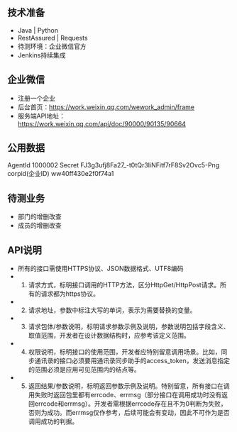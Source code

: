 ## 技术准备
- Java | Python
- RestAssured | Requests
- 待测环境：企业微信官方
- Jenkins持续集成


## 企业微信
- 注册一个企业
- 后台首页：https://work.weixin.qq.com/wework_admin/frame
- 服务端API地址：https://work.weixin.qq.com/api/doc/90000/90135/90664

## 公用数据
AgentId            1000002
Secret             FJ3g3ufj8Fa27_-t0tQr3IiNFitf7rF8Sv2Ovc5-Png
corpid(企业ID)      ww40ff430e2f0f74a1


## 待测业务
- 部门的增删改查
- 成员的增删改查


## API说明
- 所有的接口需使用HTTPS协议、JSON数据格式、UTF8编码
- 1) 请求方式，标明接口调用的HTTP方法，区分HttpGet/HttpPost请求。所有的请求都为https协议。
- 2) 请求地址，参数中标注大写的单词，表示为需要替换的变量。
- 3) 请求包体/参数说明，标明请求参数示例及说明，参数说明包括字段含义、取值范围，开发者在设计数据结构时，应参考该定义范围。
- 4) 权限说明，标明接口的使用范围，开发者应特别留意调用场景。比如，同步通讯录的接口必须要用通讯录同步助手的access_token，发送消息指定的范围必须是应用可见范围内的结点等。
- 5) 返回结果/参数说明，标明返回参数示例及说明。特别留意，所有接口在调用失败时返回包里都有errcode、errmsg（部分接口在调用成功时没有返回errcode和errmsg）。开发者需根据errcode存在且不为0判断为失败，否则为成功。而errmsg仅作参考，后续可能会有变动，因此不可作为是否调用成功的判据。